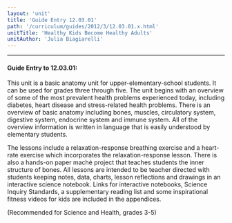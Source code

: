 ```yaml
---
layout: 'unit'
title: 'Guide Entry 12.03.01'
path: '/curriculum/guides/2012/3/12.03.01.x.html'
unitTitle: 'Healthy Kids Become Healthy Adults'
unitAuthor: 'Julia Biagiarelli'
---
```


<body>
<hr/>
 <h4>
  Guide Entry to 12.03.01:
 </h4>
 <p>
  This unit is a basic anatomy unit for upper-elementary-school students. It can be used for grades three through five. The unit begins with an overview of some of the most prevalent health problems experienced today, including diabetes, heart disease and stress-related health problems. There is an overview of basic anatomy including bones, muscles, circulatory system, digestive system, endocrine system and immune system. All of the overview information is written in language that is easily understood by elementary students.
 </p>
<p>
  The lessons include a relaxation-response breathing exercise and a heart-rate exercise which incorporates the relaxation-response lesson. There is also a hands-on paper maché project that teaches students the inner structure of bones. All lessons are intended to be teacher directed with students keeping notes, data, charts, lesson reflections and drawings in an interactive science notebook. Links for interactive notebooks, Science Inquiry Standards, a supplementary reading list and some inspirational fitness videos for kids are included in the appendices.
 </p>
<p>
  (Recommended for Science and Health, grades 3-5)
 </p>

</body>
